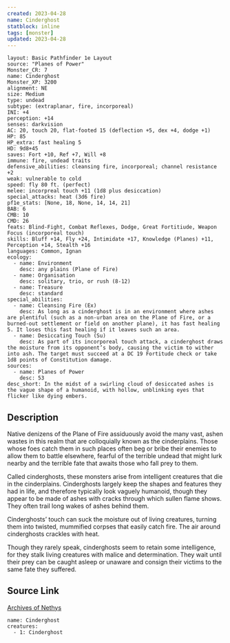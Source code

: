```yaml
---
created: 2023-04-28
name: Cinderghost
statblock: inline
tags: [monster]
updated: 2023-04-28
---
```

```statblock
layout: Basic Pathfinder 1e Layout
source: "Planes of Power"
Monster_CR: 7
name: Cinderghost
Monster_XP: 3200
alignment: NE
size: Medium
type: undead
subtype: (extraplanar, fire, incorporeal)
INI: +4
perception: +14
senses: darkvision
AC: 20, touch 20, flat-footed 15 (deflection +5, dex +4, dodge +1)
HP: 85
HP_extra: fast healing 5
HD: 9d8+45
saves: Fort +10, Ref +7, Will +8
immune: fire, undead traits
defensive_abilities: cleansing fire, incorporeal; channel resistance +2
weak: vulnerable to cold
speed: fly 80 ft. (perfect)
melee: incorpreal touch +11 (1d8 plus desiccation)
special_attacks: heat (3d6 fire)
pf1e_stats: [None, 18, None, 14, 14, 21]
BAB: 6
CMB: 10
CMD: 26
feats: Blind-Fight, Combat Reflexes, Dodge, Great Fortitiude, Weapon Focus (incorporeal touch)
skills: Bluff +14, Fly +24, Intimidate +17, Knowledge (Planes) +11, Perception +14, Stealth +16
languages: Common, Ignan
ecology:
  - name: Environment
    desc: any plains (Plane of Fire)
  - name: Organisation
    desc: solitary, trio, or rush (8-12)
  - name: Treasure
    desc: standard
special_abilities:
  - name: Cleansing Fire (Ex)
    desc: As long as a cinderghost is in an environment where ashes are plentiful (such as a non-urban area on the Plane of Fire, or a burned-out settlement or field on another plane), it has fast healing 5. It loses this fast healing if it leaves such an area.
  - name: Desiccating Touch (Su)
    desc: As part of its incorporeal touch attack, a cinderghost draws the moisture from its opponent’s body, causing the victim to wither into ash. The target must succeed at a DC 19 Fortitude check or take 1d8 points of Constitution damage.
sources:
  - name: Planes of Power
    desc: 53
desc_short: In the midst of a swirling cloud of desiccated ashes is the vague shape of a humanoid, with hollow, unblinking eyes that flicker like dying embers.
```
## Description
Native denizens of the Plane of Fire assiduously avoid the many vast, ashen wastes in this realm that are colloquially known as the cinderplains. Those whose foes catch them in such places often beg or bribe their enemies to allow them to battle elsewhere, fearful of the terrible undead that might lurk nearby and the terrible fate that awaits those who fall prey to them.

 Called cinderghosts, these monsters arise from intelligent creatures that die in the cinderplains. Cinderghosts largely keep the shapes and features they had in life, and therefore typically look vaguely humanoid, though they appear to be made of ashes with cracks through which sullen flame shows. They often trail long wakes of ashes behind them.

 Cinderghosts’ touch can suck the moisture out of living creatures, turning them into twisted, mummified corpses that easily catch fire. The air around cinderghosts crackles with heat.

 Though they rarely speak, cinderghosts seem to retain some intelligence, for they stalk living creatures with malice and determination. They wait until their prey can be caught asleep or unaware and consign their victims to the same fate they suffered.
## Source Link
[Archives of Nethys](https://aonprd.com/MonsterDisplay.aspx?ItemName=Cinderghost)
```encounter-table
name: Cinderghost
creatures:
  - 1: Cinderghost
```

